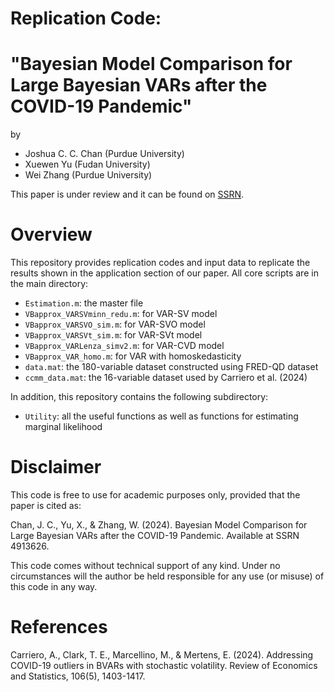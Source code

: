 # Replication Code:
# "Bayesian Model Comparison for Large Bayesian VARs after the COVID-19 Pandemic"
by
- Joshua C. C. Chan (Purdue University)
- Xuewen Yu (Fudan University)
- Wei Zhang (Purdue University)

This paper is under review and it can be found on [SSRN](https://papers.ssrn.com/sol3/papers.cfm?abstract_id=4913626).

# Overview
This repository provides replication codes and input data to replicate the results shown in the application section of our paper. All core scripts are in the main directory:
- `Estimation.m`: the master file
- `VBapprox_VARSVminn_redu.m`: for VAR-SV model
- `VBapprox_VARSVO_sim.m`: for VAR-SVO model
- `VBapprox_VARSVt_sim.m`: for VAR-SVt model
- `VBapprox_VARLenza_simv2.m`: for VAR-CVD model
- `VBapprox_VAR_homo.m`: for VAR with homoskedasticity
- `data.mat`: the 180-variable dataset constructed using FRED-QD dataset
- `ccmm_data.mat`: the 16-variable dataset used by Carriero et al. (2024)
  
In addition, this repository contains the following subdirectory:
- `Utility`: all the useful functions as well as functions for estimating marginal likelihood

# Disclaimer
This code is free to use for academic purposes only, provided that the paper is cited as:

Chan, J. C., Yu, X., & Zhang, W. (2024). Bayesian Model Comparison for Large Bayesian VARs after the COVID-19 Pandemic. Available at SSRN 4913626.

This code comes without technical support of any kind. Under no circumstances will the author be held responsible for any use (or misuse) of this code in any way.

# References
Carriero, A., Clark, T. E., Marcellino, M., & Mertens, E. (2024). Addressing COVID-19 outliers in BVARs with stochastic volatility. Review of Economics and Statistics, 106(5), 1403-1417.

